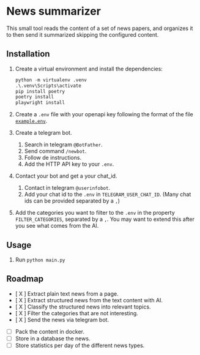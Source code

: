 # News summarizer

This small tool reads the content of a set of news papers, and organizes it to then send it summarized skipping the configured content.

## Installation

1. Create a virtual environment and install the dependencies:

    ```python
    python -m virtualenv .venv
    .\.venv\Scripts\activate
    pip install poetry
    poetry install
    playwright install
    ```

2. Create a `.env` file with your openapi key following the format of the file [`example.env`](example.env).

3. Create a telegram bot.
    1. Search in telegram `@BotFather`.
    2. Send command `/newbot`.
    3. Follow de instructions.
    4. Add the HTTP API key to your `.env`.

4. Contact your bot and get a your chat_id.
    1. Contact in telegram `@userinfobot`.
    2. Add your chat id to the `.env` in `TELEGRAM_USER_CHAT_ID`. (Many chat ids can be provided separated by a `,`)

5. Add the categories you want to filter to the `.env` in the property `FILTER_CATEGORIES`, separated by a `,`. You may want to extend this after you see what comes from the AI.

## Usage

1. Run `python main.py`

## Roadmap

- [ X ] Extract plain text news from a page.
- [ X ] Extract structured news from the text content with AI.
- [ X ] Classify the structured news into relevant topics.
- [ X ] Filter the categories that are not interesting.
- [ X ] Send the news via telegram bot.
- [ ] Pack the content in docker.
- [ ] Store in a database the news.
- [ ] Store statistics per day of the different news types.
